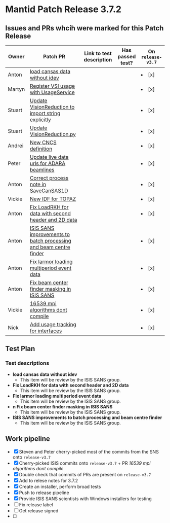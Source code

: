 # Mantid Patch Release 3.7.2


## Issues and PRs whcih were marked for this Patch Release


| Owner  | Patch PR             | Link to test description | Has passed test?| On `release-v3.7`
|--------|----------------------|--------------------------|-----------------|-----|
|Anton   | [load cansas data without idev](https://github.com/mantidproject/mantid/pull/17005)||| <li>[x]</li>
|Martyn  | [Register VSI usage with UsageService](https://github.com/mantidproject/mantid/pull/16946)|||<li>[x]</li>|
|Stuart  |[Update VisionReduction to import string explicitly](https://github.com/mantidproject/mantid/pull/16988) |||<li>[x]</li> |
| Stuart |[Update VisionReduction.py ](https://github.com/mantidproject/mantid/pull/16974)|||<li>[x]</li>|
| Andrei  | [New CNCS definition](https://github.com/mantidproject/mantid/pull/16933) |||<li>[x]</li>|  
| Peter   | [Update live data urls for ADARA beamlines](https://github.com/mantidproject/mantid/pull/16906)|||<li>[x]</li>|  
| Anton   | [Correct process note in SaveCanSAS1D](https://github.com/mantidproject/mantid/pull/16900)|||<li>[x]</li>|  
| Vickie  | [New IDF for TOPAZ](https://github.com/mantidproject/mantid/pull/16898)|||<li>[x]</li>|
| Anton   | [Fix LoadRKH for data with second header and 2D data](https://github.com/mantidproject/mantid/pull/16884) |||<li>[x]</li>|  
| Anton   | [ISIS SANS improvements to batch processing and beam centre finder ](https://github.com/mantidproject/mantid/pull/16875)|||<li>[x]</li>|
| Anton   | [Fix larmor loading multiperiod event data](https://github.com/mantidproject/mantid/pull/16791)|||<li>[x]</li>|  
| Anton   | [Fix beam center finder masking in ISIS SANS](https://github.com/mantidproject/mantid/pull/16764)|||<li>[x]</li>|  
| Vickie  | [16539 mpi algorithms dont compile ](https://github.com/mantidproject/mantid/pull/16641)|||<li>[x]</li>|  
| Nick    | [Add usage tracking for interfaces ](https://github.com/mantidproject/mantid/pull/16594)|||<li>[x]</li>|  



## Test Plan

### Test descriptions

* **load cansas data without idev**
  * This item will be review by the ISIS SANS group.
* **Fix LoadRKH for data with second header and 2D data**
  * This item will be review by the ISIS SANS group.
* **Fix larmor loading multiperiod event data**
  * This item will be review by the ISIS SANS group.
* **n	Fix beam center finder masking in ISIS SANS**
  * This item will be review by the ISIS SANS group.
* **ISIS SANS improvements to batch processing and beam centre finder**
  * This item will be review by the ISIS SANS group.



## Work pipeline

- [x] Steven and Peter cherry-picked most of the commits from the SNS onto `release-v3.7`
- [x] Cherry-picked ISIS commits onto `release-v3.7` + PR *16539 mpi algorithms dont compile*
- [x] Double check that commits of PRs are present on `release-v3.7`
- [x] Add to relese notes for 3.7.2
- [x] Create an installer, perform broad tests
- [x] Push to release pipeline
- [x] Provide ISIS SANS scientists with Windows installers for testing
- [ ] Fix release label
- [ ] Get release signed
- [ ]
